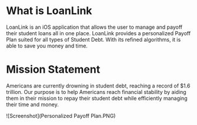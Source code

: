 # What is LoanLink
LoanLink is an iOS application that allows the user to manage and payoff their student loans all in one place. LoanLink provides a personalized Payoff Plan suited for all types of Student Debt. With its refined algorithms, it is able to save you money and time.

# Mission Statement
Americans are currently drowning in student debt, reaching a record of $1.6 trillion. Our purpose is to help Americans reach financial stability by aiding them in their mission to repay their student debt while efficiently managing their time and money.

![Screenshot](Personalized Payoff Plan.PNG)
